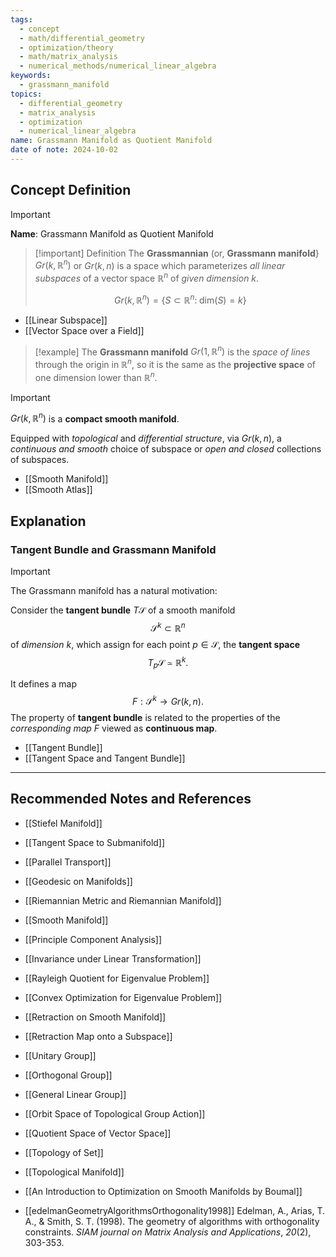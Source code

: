 ```yaml
---
tags:
  - concept
  - math/differential_geometry
  - optimization/theory
  - math/matrix_analysis
  - numerical_methods/numerical_linear_algebra
keywords:
  - grassmann_manifold
topics:
  - differential_geometry
  - matrix_analysis
  - optimization
  - numerical_linear_algebra
name: Grassmann Manifold as Quotient Manifold
date of note: 2024-10-02
---
```


## Concept Definition

>[!important]
>**Name**: Grassmann Manifold as Quotient Manifold

>[!important] Definition
>The **Grassmannian** (or, **Grassmann manifold**}  $Gr(k, \mathbb{R}^{n})$ or $Gr(k, n)$ is a space which parameterizes *all linear subspaces* of a vector space $\mathbb{R}^{n}$ of *given dimension* $k$. 
>
>$$
>Gr(k, \mathbb{R}^{n}) = \left\{ S \subset \mathbb{R}^{n}:\; \text{dim}(S) = k \right\} 
>$$

- [[Linear Subspace]]
- [[Vector Space over a Field]]


>[!example]
>The **Grassmann manifold** $Gr(1, \mathbb{R}^{n})$ is the *space of lines* through the origin in $\mathbb{R}^{n}$, so it is the same as the **projective space** of one dimension lower than $\mathbb{R}^{n}$.

>[!important]
>$Gr(k, \mathbb{R}^{n})$ is a **compact smooth manifold**. 
>
>Equipped with *topological* and *differential structure*, via $Gr(k,n)$, a *continuous and smooth* choice of subspace or *open and closed* collections of subspaces.

- [[Smooth Manifold]]
- [[Smooth Atlas]]


## Explanation

### Tangent Bundle and Grassmann Manifold

>[!important]
> The Grassmann manifold has a natural motivation: 
> 
> Consider the **tangent bundle** $T\mathcal{S}$ of a smooth manifold $$\mathcal{S}^{k} \subset \mathbb{R}^{n}$$ of *dimension* $k$, which assign for each point $p\in \mathcal{S}$, the **tangent space** $$T_{p}\mathcal{S} \simeq \mathbb{R}^{k}.$$ 
> 
> It defines a map $$F: \mathcal{S}^{k} \rightarrow Gr(k, n).$$ 
> The property of **tangent bundle** is related to the properties of the *corresponding map* $F$ viewed as **continuous map**. 

- [[Tangent Bundle]]
- [[Tangent Space and Tangent Bundle]]




-----------
##  Recommended Notes and References


- [[Stiefel Manifold]]
- [[Tangent Space to Submanifold]]
- [[Parallel Transport]]
- [[Geodesic on Manifolds]]
- [[Riemannian Metric and Riemannian Manifold]]
- [[Smooth Manifold]]


- [[Principle Component Analysis]]
- [[Invariance under Linear Transformation]]
- [[Rayleigh Quotient for Eigenvalue Problem]]
- [[Convex Optimization for Eigenvalue Problem]]

- [[Retraction on Smooth Manifold]]
- [[Retraction Map onto a Subspace]]

- [[Unitary Group]]
- [[Orthogonal Group]]
- [[General Linear Group]]
- [[Orbit Space of Topological Group Action]]
- [[Quotient Space of Vector Space]]

- [[Topology of Set]]
- [[Topological Manifold]]

- [[An Introduction to Optimization on Smooth Manifolds by Boumal]]
- [[edelmanGeometryAlgorithmsOrthogonality1998]] Edelman, A., Arias, T. A., & Smith, S. T. (1998). The geometry of algorithms with orthogonality constraints. _SIAM journal on Matrix Analysis and Applications_, _20_(2), 303-353.